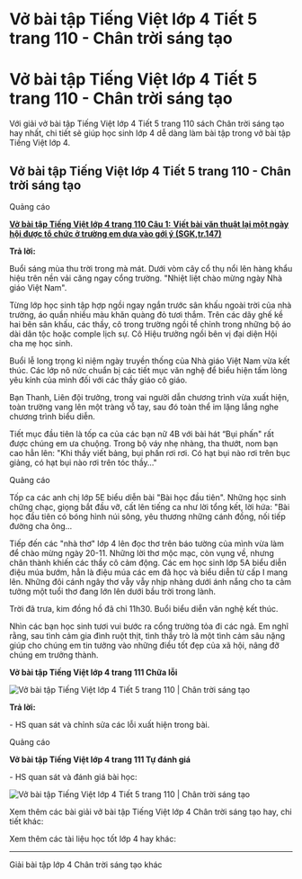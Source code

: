 # Vở bài tập Tiếng Việt lớp 4 Tiết 5 trang 110 - Chân trời sáng tạo

# Vở bài tập Tiếng Việt lớp 4 Tiết 5 trang 110 - Chân trời sáng tạo

Với giải vở bài tập Tiếng Việt lớp 4 Tiết 5 trang 110 sách Chân trời sáng tạo hay nhất, chi tiết sẽ giúp học sinh lớp 4 dễ dàng làm bài tập trong vở bài tập Tiếng Việt lớp 4.

## Vở bài tập Tiếng Việt lớp 4 Tiết 5 trang 110 - Chân trời sáng tạo

Quảng cáo

[**Vở bài tập Tiếng Việt lớp 4 trang 110 Câu 1:** **Viết bài văn thuật lại một ngày hội được tổ chức ở trường em dựa vào gới ý (SGK,tr.147)**](https://vietjack.com/vbt-tieng-viet-4-ct/viet-bai-van-thuat-lai-mot-ngay-hoi-vm.jsp)

**Trả lời:**

Buổi sáng mùa thu trời trong mà mát. Dưới vòm cây cổ thụ nổi lên hàng khẩu hiệu trên nền vải căng ngay cổng trường. "Nhiệt liệt chào mừng ngày Nhà giáo Việt Nam".

Từng lớp học sinh tập hợp ngồi ngay ngắn trước sân khấu ngoài trời của nhà trường, áo quần nhiều màu khăn quàng đỏ tươi thắm. Trên các dãy ghế kề hai bên sân khấu, các thầy, cô trong trường ngồi tề chỉnh trong những bộ áo dài dân tộc hoặc comple lịch sự. Cô Hiệu trưởng ngồi bên vị đại diện Hội cha mẹ học sinh.

Buổi lễ long trọng kỉ niệm ngày truyền thống của Nhà giáo Việt Nam vừa kết thúc. Các lớp nô nức chuẩn bị các tiết mục văn nghệ để biểu hiện tấm lòng yêu kính của mình đối với các thầy giáo cô giáo.

Bạn Thanh, Liên đội trưởng, trong vai người dẫn chương trình vừa xuất hiện, toàn trường vang lên một tràng vỗ tay, sau đó toàn thể im lặng lắng nghe chương trình biểu diễn.

Tiết mục đầu tiên là tốp ca của các bạn nữ 4B với bài hát “Bụi phấn" rất được chúng em ưa chuộng. Trong bộ váy nhẹ nhàng, tha thướt, nom bạn cao hẳn lên: "Khi thầy viết bảng, bụi phấn rơi rơi. Có hạt bụi nào rơi trên bục giảng, có hạt bụi nào rơi trên tóc thầy…"

Quảng cáo

Tốp ca các anh chị lớp 5E biểu diễn bài "Bài học đầu tiên". Những học sinh chững chạc, giọng bắt đầu vỡ, cất lên tiếng ca như lời tổng kết, lời hứa: "Bài học đầu tiên có bóng hình núi sông, yêu thương những cánh đồng, nối tiếp đường cha ông…

Tiếp đến các "nhà thơ" lớp 4 lên đọc thơ trên báo tường của mình vừa làm để chào mừng ngày 20-11. Những lời thơ mộc mạc, còn vụng về, nhưng chân thành khiến các thầy cô cảm động. Các em học sinh lớp 5A biểu diễn điệu múa bướm, hẳn là điệu múa các em đã học và biểu diễn từ cấp I mang lên. Những đôi cánh ngây thơ vẫy vẫy nhịp nhàng dưới ánh nắng cho ta cảm tưởng một tuổi thơ đang lớn lên dưới bầu trời trong lành.

Trời đã trưa, kim đồng hồ đã chỉ 11h30. Buổi biểu diễn văn nghệ kết thúc.

Nhìn các bạn học sinh tươi vui bước ra cổng trường tỏa đi các ngả. Em nghĩ rằng, sau tình cảm gia đình ruột thịt, tình thầy trò là một tình cảm sâu nặng giúp cho chúng em tin tưởng vào những điều tốt đẹp của xã hội, nâng đỡ chúng em trưởng thành.

**Vở bài tập Tiếng Việt lớp 4 trang 111 Chữa lỗi**

![Vở bài tập Tiếng Việt lớp 4 Tiết 5 trang 110 | Chân trời sáng tạo](https://vietjack.com/vbt-tieng-viet-4-ct/images/tiet-5-trang-110-189726.PNG)

**Trả lời:**

\- HS quan sát và chỉnh sửa các lỗi xuất hiện trong bài. 

Quảng cáo

**Vở bài tập Tiếng Việt lớp 4 trang 111 Tự đánh giá**

\- HS quan sát và đánh giá bài học: 

![Vở bài tập Tiếng Việt lớp 4 Tiết 5 trang 110 | Chân trời sáng tạo](https://vietjack.com/vbt-tieng-viet-4-ct/images/tiet-5-trang-110-189727.PNG)

Xem thêm các bài giải vở bài tập Tiếng Việt lớp 4 Chân trời sáng tạo hay, chi tiết khác:

Xem thêm các tài liệu học tốt lớp 4 hay khác:

* * *

Giải bài tập lớp 4 Chân trời sáng tạo khác
